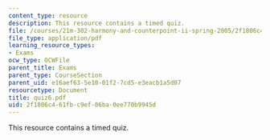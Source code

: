 ```yaml
---
content_type: resource
description: This resource contains a timed quiz.
file: /courses/21m-302-harmony-and-counterpoint-ii-spring-2005/2f1806c461fbc9ef06ba0ee770b9945d_quiz6.pdf
file_type: application/pdf
learning_resource_types:
- Exams
ocw_type: OCWFile
parent_title: Exams
parent_type: CourseSection
parent_uid: e16aef63-5e10-01f2-7cd5-e3eacb1a5d07
resourcetype: Document
title: quiz6.pdf
uid: 2f1806c4-61fb-c9ef-06ba-0ee770b9945d
---
```

This resource contains a timed quiz.

